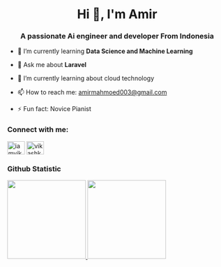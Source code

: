<h1 align="center">Hi 👋, I'm Amir</h1>
<h3 align="center">A  passionate Ai engineer and developer From Indonesia</h3>



- 🌱 I’m currently learning **Data Science and Machine Learning**

- 💬 Ask me about **Laravel**

  
- 🌱 I’m currently learning about cloud technology
- 📫 How to reach me: amirmahmoed003@gmail.com
- ⚡ Fun fact: Novice Pianist

<h3 align="left">Connect with me:</h3>
<p align="left">

<a href="https://www.linkedin.com/in/amirrazer/" target="blank"><img align="center" src="https://raw.githubusercontent.com/rahuldkjain/github-profile-readme-generator/master/src/images/icons/Social/linked-in-alt.svg" alt="iamvikashkum" height="30" width="40" /></a>
<a href="https://www.instagram.com/amir_razer/" target="blank"><img align="center" src="https://raw.githubusercontent.com/rahuldkjain/github-profile-readme-generator/master/src/images/icons/Social/instagram.svg" alt="vikashkr30" height="30" width="40" /></a>
</p>

  
### Github Statistic
<p align="left">
<a href="https://github.com/AmirRazer">
  <img height="180em" src="https://github-readme-stats-eight-theta.vercel.app/api?username=AmirRazer&show_icons=true&theme=algolia&include_all_commits=true&count_private=true"/>
  <img height="180em" src="https://github-readme-stats-eight-theta.vercel.app/api/top-langs/?username=AmirRazer&layout=compact&langs_count=8&theme=algolia"/>
</a>
</p>

